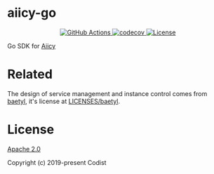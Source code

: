 aiicy-go
======== 

<p align="center">
  <a href="https://github.com/aiicy/aiicy-go/actions?query=workflow%3ATest">
       <img src="https://github.com/aiicy/aiicy-go/workflows/Test/badge.svg?branch=master" alt="GitHub Actions">
  </a>
  <a href="https://codecov.io/gh/aiicy/aiicy-go">
       <img src="https://codecov.io/gh/aiicy/aiicy-go/branch/master/graph/badge.svg" alt="codecov">
  </a>
  <a href="https://github.com/aiicy/aiicy-go/blob/master/LICENSE">
      <img src="https://img.shields.io/github/license/aiicy/aiicy-go?color=blue" alt="License">
  </a>
</p>

Go SDK for [Aiicy](https://aiicy.org)

# Related

The design of service management and instance control comes from [baetyl](https://github.com/baetyl/baetyl), it's license at [LICENSES/baetyl](LICENSES/baetyl).

# License

[Apache 2.0](https://github.com/aiicy/aiicy-go/blob/master/LICENSE)

Copyright (c) 2019-present Codist